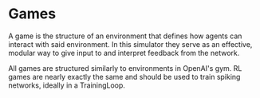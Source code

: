 # Games

A game is the structure of an environment that defines how agents
can interact with said environment.
In this simulator they serve as an effective, modular way to give input
to and interpret feedback from the network.

All games are structured similarly to environments in OpenAI's gym. RL games are nearly exactly the same and should be used to train spiking networks, ideally in a TrainingLoop.
